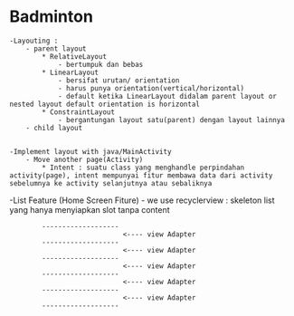 # Badminton
```
-Layouting : 
	- parent layout
		* RelativeLayout
			- bertumpuk dan bebas
		* LinearLayout
			- bersifat urutan/ orientation
			- harus punya orientation(vertical/horizontal)
			- default ketika LinearLayout didalam parent layout or nested layout default orientation is horizontal
		* ConstraintLayout
			- bergantungan layout satu(parent) dengan layout lainnya
	- child layout 


-Implement layout with java/MainActivity
	- Move another page(Activity)
		* Intent : suatu class yang menghandle perpindahan activity(page), intent mempunyai fitur membawa data dari activity sebelumnya ke activity selanjutnya atau sebaliknya
```

-List Feature (Home Screen Fiture)
	- we use recyclerview : 
		skeleton list yang hanya menyiapkan slot tanpa content

			-------------------
								<---- view Adapter
			-------------------
								<---- view Adapter
			-------------------
								<---- view Adapter
			-------------------
								<---- view Adapter
			-------------------
								<---- view Adapter
			-------------------
